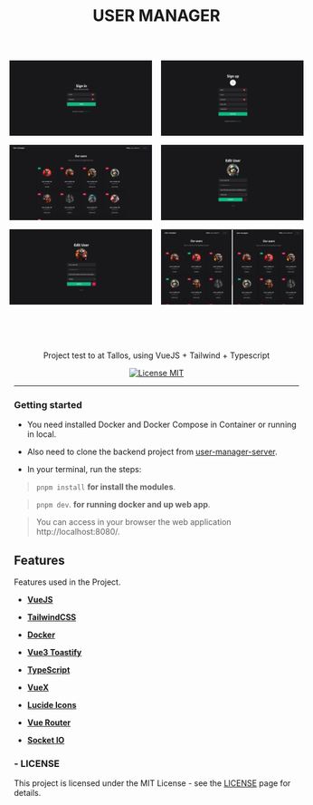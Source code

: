 <h1 align="center">

USER MANAGER

</h1>
<br>
<br>
  <div style="display: flex; algin-items: center; justify-content:center; width: 100%;gap:16px;margin-bottom:16px;">
    <img src="./src/assets/login.png" alt="YOUR_PROJECT_NAME" width="50%">
    <img src="./src/assets/register.png" alt="YOUR_PROJECT_NAME" width="50%">
  </div>
  <div style="display: flex; algin-items: center; justify-content:center; width: 100%;gap:16px;margin-bottom:16px;">
    <img src="./src/assets/home.png" alt="YOUR_PROJECT_NAME" width="50%">
    <img src="./src/assets/online.png" alt="YOUR_PROJECT_NAME" width="50%">
  </div>
  <div style="display: flex; algin-items: center; justify-content:center; width: 100%;gap:16px;margin-bottom:16px;">
    <img src="./src/assets/offline.png" alt="YOUR_PROJECT_NAME" width="50%">
    <img src="./src/assets/realtime.png" alt="YOUR_PROJECT_NAME" width="50%">
  </div>

<br>
<br>
<br>

<p align="center">Project test to at Tallos, using VueJS + Tailwind + Typescript</p>

<p align="center">
  <a href="https://opensource.org/licenses/MIT">
    <img src="https://img.shields.io/badge/License-MIT-blue.svg" alt="License MIT">
  </a>
</p>

<hr />

### Getting started

- You need installed Docker and Docker Compose in Container or running in local.

- Also need to clone the backend project from [user-manager-server](https://github.com/evandersondev/user-manager-server).

- In your terminal, run the steps:

> `pnpm install` **for install the modules**.

> `pnpm dev`. **for running docker and up web app**.

> You can access in your browser the web application http://localhost:8080/.

## Features

Features used in the Project.

- **<a href="https://vuejs.org/" target="_blank">VueJS</a>**

- **<a href="https://tailwindcss.com/" target="\_blank">TailwindCSS</a>**

- **<a href="https://www.docker.com/" target="_blank">Docker</a>**

- **<a href="https://vue3-toastify.js-bridge.com/" target="_blank">Vue3 Toastify</a>**

- **<a href="https://www.typescriptlang.org/" target="_blank">TypeScript</a>**

- **<a href="https://vuex.vuejs.org/" target="_blank">VueX</a>**

- **<a href="https://lucide.dev/" target="_blank">Lucide Icons</a>**

- **<a href="https://router.vuejs.org/" target="_blank">Vue Router</a>**

- **<a href="https://socket.io/" target="_blank">Socket IO</a>**

### - LICENSE

This project is licensed under the MIT License - see the <a href="https://opensource.org/licenses/MIT" target="_blank">LICENSE</a> page for details.
